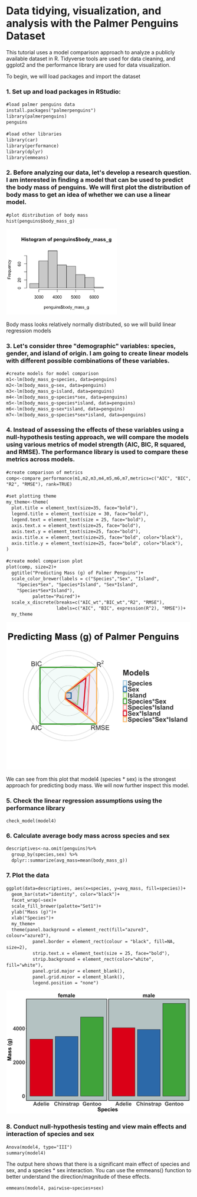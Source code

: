 # Data tidying, visualization, and analysis with the Palmer Penguins Dataset 
This tutorial uses a model comparison approach to analyze a publicly available dataset in R. Tidyverse tools are used for data cleaning, and ggplot2 and the performance library are used for data visualization. 

To begin, we will load packages and import the dataset 

### 1. Set up and load packages in RStudio: 
```
#load palmer penguins data
install.packages("palmerpenguins")
library(palmerpenguins)
penguins

#load other libraries
library(car)
library(performance)
library(dplyr)
library(emmeans)
```

### 2. Before analyzing our data, let's develop a research question. I am interested in finding a model that can be used to predict the body mass of penguins. We will first plot the distribution of body mass to get an idea of whether we can use a linear model.
```
#plot distribution of body mass
hist(penguins$body_mass_g)
```
<img src="https://github.com/mfrankz/palmer_penguins/blob/main/mass_dist.png" width="300">

Body mass looks relatively normally distributed, so we will build linear regression models


### 3. Let's consider three "demographic" variables: species, gender, and island of origin. I am going to create linear models with different possible combinations of these variables. 
```
#create models for model comparison
m1<-lm(body_mass_g~species, data=penguins)
m2<-lm(body_mass_g~sex, data=penguins)
m3<-lm(body_mass_g~island, data=penguins)
m4<-lm(body_mass_g~species*sex, data=penguins)
m5<-lm(body_mass_g~species*island, data=penguins)
m6<-lm(body_mass_g~sex*island, data=penguins)
m7<-lm(body_mass_g~species*sex*island, data=penguins)
```

### 4. Instead of assessing the effects of these variables using a null-hypothesis testing approach, we will compare the models using various metrics of model strength (AIC, BIC, R squared, and RMSE). The performance library is used to compare these metrics across models.
```
#create comparison of metrics
comp<-compare_performance(m1,m2,m3,m4,m5,m6,m7,metrics=c("AIC", "BIC",  "R2", "RMSE"), rank=TRUE)

#set plotting theme
my_theme<-theme(
  plot.title = element_text(size=35, face="bold"),
  legend.title = element_text(size = 30, face="bold"),
  legend.text = element_text(size = 25, face="bold"),
  axis.text.x = element_text(size=25, face="bold"),
  axis.text.y = element_text(size=25, face="bold"),
  axis.title.x = element_text(size=25, face="bold", color="black"),
  axis.title.y = element_text(size=25, face="bold", color="black"),
)

#create model comparison plot
plot(comp, size=2)+ 
  ggtitle("Predicting Mass (g) of Palmer Penguins")+ 
  scale_color_brewer(labels = c("Species","Sex", "Island", 
    "Species*Sex", "Species*Island", "Sex*Island",
    "Species*Sex*Island"), 
          palette="Paired")+
  scale_x_discrete(breaks=c("AIC_wt","BIC_wt","R2", "RMSE"),
                   labels=c("AIC", "BIC", expression(R^2), "RMSE"))+
  my_theme
```
<img src="https://github.com/mfrankz/palmer_penguins/blob/main/penguin_comparisons.png" width="500">

We can see from this plot that model4 (species * sex) is the strongest approach for predicting body mass. We will now further inspect this model. 

### 5. Check the linear regression assumptions using the performance library
```
check_model(model4)
```

### 6. Calculate average body mass across species and sex
```
descriptives<-na.omit(penguins)%>% 
  group_by(species,sex) %>% 
  dplyr::summarize(avg_mass=mean(body_mass_g))
```

### 7. Plot the data 
```
ggplot(data=descriptives, aes(x=species, y=avg_mass, fill=species))+
  geom_bar(stat="identity", color="black")+
  facet_wrap(~sex)+
  scale_fill_brewer(palette="Set1")+
  ylab("Mass (g)")+
  xlab("Species")+
  my_theme+
  theme(panel.background = element_rect(fill="azure3", colour="azure3"),  
          panel.border = element_rect(colour = "black", fill=NA, size=2), 
          strip.text.x = element_text(size = 25, face="bold"),
          strip.background = element_rect(color="white", fill="white"),
          panel.grid.major = element_blank(),
          panel.grid.minor = element_blank(),
          legend.position = "none")
```
<img src="https://github.com/mfrankz/palmer_penguins/blob/main/penguin_mass.png" width="500">

### 8. Conduct null-hypothesis testing and view main effects and interaction of species and sex
```
Anova(model4, type="III")
summary(model4)
```
The output here shows that there is a significant main effect of species and sex, and a species * sex interaction. You can use the emmeans() function to better understand the direction/magnitude of these effects.
```
emmeans(model4, pairwise~species+sex)
```
                      


